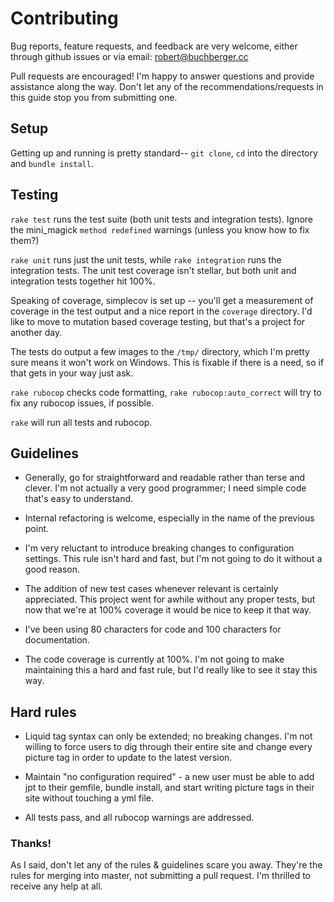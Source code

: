 # Contributing

Bug reports, feature requests, and feedback are very welcome, either through github issues or via
email: robert@buchberger.cc 

Pull requests are encouraged! I'm happy to answer questions and provide assistance along the way.
Don't let any of the recommendations/requests in this guide stop you from submitting one.

## Setup

Getting up and running is pretty standard-- `git clone`, `cd` into the directory and `bundle
install`.

## Testing

`rake test` runs the test suite (both unit tests and integration tests). Ignore the mini_magick
`method redefined` warnings (unless you know how to fix them?) 

`rake unit` runs just the unit tests, while `rake integration` runs the integration tests. The unit
test coverage isn't stellar, but both unit and integration tests together hit 100%.

Speaking of coverage, simplecov is set up -- you'll get a measurement of coverage in the test output
and a nice report in the `coverage` directory. I'd like to move to mutation based coverage testing,
but that's a project for another day.

The tests do output a few images to the `/tmp/` directory, which I'm pretty sure means it won't work
on Windows. This is fixable if there is a need, so if that gets in your way just ask.

`rake rubocop` checks code formatting, `rake rubocop:auto_correct` will try to fix any rubocop
issues, if possible.

`rake` will run all tests and rubocop.

## Guidelines

* Generally, go for straightforward and readable rather than terse and clever.
  I'm not actually a very good programmer; I need simple code that's easy to understand.

* Internal refactoring is welcome, especially in the name of the previous point.

* I'm very reluctant to introduce breaking changes to configuration settings.
  This rule isn't hard and fast, but I'm not going to do it without a good reason.

* The addition of new test cases whenever relevant is certainly appreciated.
  This project went for awhile without any proper tests, but now that we're at 100% coverage it
  would be nice to keep it that way. 

* I've been using 80 characters for code and 100 characters for documentation.

* The code coverage is currently at 100%. I'm not going to make maintaining this a hard and fast
  rule, but I'd really like to see it stay this way.

## Hard rules

* Liquid tag syntax can only be extended; no breaking changes. I'm not willing to force
  users to dig through their entire site and change every picture tag in order to update to the
  latest version.

* Maintain "no configuration required" - a new user must be able to add jpt to their gemfile, bundle
  install, and start writing picture tags in their site without touching a yml file.

* All tests pass, and all rubocop warnings are addressed.

### Thanks!

As I said, don't let any of the rules & guidelines scare you away. They're the rules for merging
into master, not submitting a pull request. I'm thrilled to receive any help at all.
